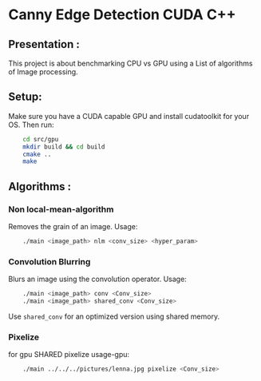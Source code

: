 # Canny Edge Detection CUDA C++

## Presentation :
This project is about benchmarking CPU vs GPU using
a List of algorithms of Image processing.

## Setup:
Make sure you have a CUDA capable GPU and install cudatoolkit for your OS.
Then run:
```bash
    cd src/gpu
    mkdir build && cd build
    cmake ..
    make
```

## Algorithms :
### Non local-mean-algorithm
Removes the grain of an image.
Usage:
```bash
    ./main <image_path> nlm <conv_size> <hyper_param>
```

### Convolution Blurring
Blurs an image using the convolution operator.
Usage:
```bash
    ./main <image_path> conv <Conv_size>
    ./main <image_path> shared_conv <Conv_size>
```
Use `shared_conv` for an optimized version using shared memory.

### Pixelize
for gpu SHARED pixelize
usage-gpu:  
```bash
    ./main ../../../pictures/lenna.jpg pixelize <Conv_size>
```